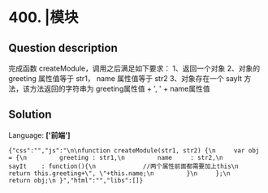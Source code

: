 # 400. |模块

## Question description


完成函数 createModule，调用之后满足如下要求：
 1、返回一个对象
 2、对象的 greeting 属性值等于 str1， name 属性值等于 str2
 3、对象存在一个 sayIt 方法，该方法返回的字符串为 greeting属性值 + ', ' + name属性值


## Solution

Language: **['前端']**

```
{"css":"","js":"\n\nfunction createModule(str1, str2) {\n     var obj = {\n         greeting : str1,\n         name     : str2,\n         sayIt    : function(){\n             //两个属性前面都需要加上this\n             return this.greeting+\", \"+this.name;\n         }\n     };\n     return obj;\n }","html":"","libs":[]}
```


